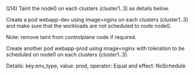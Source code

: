 Q14) Taint the node0 on each clusters (cluster1..3) as details below. 

Create a pod webapp-dev using image=nginx on each clusters (cluster1..3) and make sure that the workloads are not scheduled to node node0. 

Note: remove taint from controlplane node if required.

Create another pod webapp-prod using image=nginx with toleration to be scheduled on node0 on each clusters (cluster1..3).

Details: key:env_type, value: prod, operator: Equal and effect: NoSchedule
